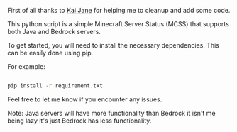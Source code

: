 First of all thanks to [Kai Jane](https://github.com/Kai-Denzel-Jane) for helping me to cleanup and add some code.

This python script is a simple Minecraft Server Status (MCSS) that supports both Java and Bedrock servers.

To get started, you will need to install the necessary dependencies. This can be easily done using pip.

For example:
```zsh

pip install -r requirement.txt

```
Feel free to let me know if you encounter any issues.

Note: Java servers will have more functionality than Bedrock it isn't me being lazy it's just Bedrock has less functionality.
